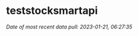 
<!-- README.md is generated from README.Rmd. Please edit that file -->

# teststocksmartapi

*Date of most recent data pull: 2023-01-21, 06:27:35*

